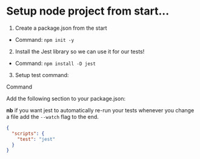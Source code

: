 # Setup node project from start...

1. Create a package.json from the start

- Command: `npm init -y`

2. Install the Jest library so we can use it for our tests!

- Command: `npm install -D jest`

3. Setup test command:

Command

Add the following section to your package.json:

**nb** if you want jest to automatically re-run your tests whenever you change a file add the `--watch` flag to the end.

```json
{
  "scripts": {
    "test": "jest"
  }
}
```
